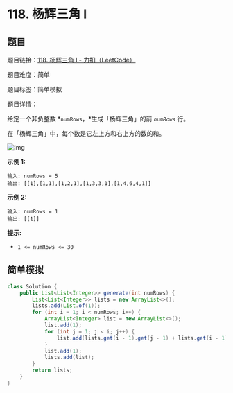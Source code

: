 # 118. 杨辉三角 I

## 题目

题目链接：[118. 杨辉三角 I - 力扣（LeetCode）](https://leetcode.cn/problems/pascals-triangle/description/)

题目难度：简单

题目标签：简单模拟

题目详情：

给定一个非负整数 *`numRows`，*生成「杨辉三角」的前 *`numRows`* 行。

在「杨辉三角」中，每个数是它左上方和右上方的数的和。

![img](https://pic.leetcode-cn.com/1626927345-DZmfxB-PascalTriangleAnimated2.gif)

**示例 1:**

```
输入: numRows = 5
输出: [[1],[1,1],[1,2,1],[1,3,3,1],[1,4,6,4,1]]
```

**示例 2:**

```
输入: numRows = 1
输出: [[1]]
```

**提示:**

- `1 <= numRows <= 30`



## 简单模拟

``` java
class Solution {
    public List<List<Integer>> generate(int numRows) {
        List<List<Integer>> lists = new ArrayList<>();
        lists.add(List.of(1));
        for (int i = 1; i < numRows; i++) {
            ArrayList<Integer> list = new ArrayList<>();
            list.add(1);
            for (int j = 1; j < i; j++) {
                list.add(lists.get(i - 1).get(j - 1) + lists.get(i - 1).get(j));
            }
            list.add(1);
            lists.add(list);
        }
        return lists;
    }
}
```